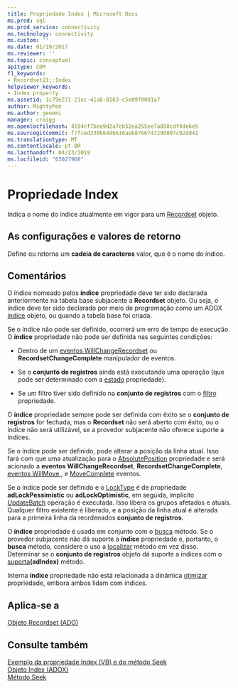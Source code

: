```yaml
---
title: Propriedade Index | Microsoft Docs
ms.prod: sql
ms.prod_service: connectivity
ms.technology: connectivity
ms.custom: ''
ms.date: 01/19/2017
ms.reviewer: ''
ms.topic: conceptual
apitype: COM
f1_keywords:
- Recordset21::Index
helpviewer_keywords:
- Index property
ms.assetid: 1c79e271-21ec-41a8-8163-c5e89f0001a7
author: MightyPen
ms.author: genemi
manager: craigg
ms.openlocfilehash: 4194cf7bea9d2a7cb52ea255ee7a858cdf4de6e5
ms.sourcegitcommit: f7fced330b64d6616aeb8766747295807c92dd41
ms.translationtype: MT
ms.contentlocale: pt-BR
ms.lasthandoff: 04/23/2019
ms.locfileid: "63027968"
---
```

# <a name="index-property"></a>Propriedade Index
Indica o nome do índice atualmente em vigor para um [Recordset](../../../ado/reference/ado-api/recordset-object-ado.md) objeto.  
  
## <a name="settings-and-return-values"></a>As configurações e valores de retorno  
 Define ou retorna um **cadeia de caracteres** valor, que é o nome do índice.  
  
## <a name="remarks"></a>Comentários  
 O índice nomeado pelos **índice** propriedade deve ter sido declarada anteriormente na tabela base subjacente a **Recordset** objeto. Ou seja, o índice deve ter sido declarado por meio de programação como um ADOX [índice](../../../ado/reference/adox-api/index-object-adox.md) objeto, ou quando a tabela base foi criada.  
  
 Se o índice não pode ser definido, ocorrerá um erro de tempo de execução. O **índice** propriedade não pode ser definida nas seguintes condições:  
  
-   Dentro de um [eventos WillChangeRecordset](../../../ado/reference/ado-api/willchangerecordset-and-recordsetchangecomplete-events-ado.md) ou **RecordsetChangeComplete** manipulador de eventos.  
  
-   Se o **conjunto de registros** ainda está executando uma operação (que pode ser determinado com a [estado](../../../ado/reference/ado-api/state-property-ado.md) propriedade).  
  
-   Se um filtro tiver sido definido na **conjunto de registros** com o [filtro](../../../ado/reference/ado-api/filter-property.md) propriedade.  
  
 O **índice** propriedade sempre pode ser definida com êxito se o **conjunto de registros** for fechada, mas o **Recordset** não será aberto com êxito, ou o índice não será utilizável, se a provedor subjacente não oferece suporte a índices.  
  
 Se o índice pode ser definido, pode alterar a posição da linha atual. Isso fará com que uma atualização para o [AbsolutePosition](../../../ado/reference/ado-api/absoluteposition-property-ado.md) propriedade e será acionado a **eventos WillChangeRecordset**, **RecordsetChangeComplete**, [eventos WillMove ](../../../ado/reference/ado-api/willmove-and-movecomplete-events-ado.md), e [MoveComplete](../../../ado/reference/ado-api/willmove-and-movecomplete-events-ado.md) eventos.  
  
 Se o índice pode ser definido e o [LockType](../../../ado/reference/ado-api/locktype-property-ado.md) é de propriedade **adLockPessimistic** ou **adLockOptimistic**, em seguida, implícito [UpdateBatch](../../../ado/reference/ado-api/updatebatch-method.md) operação é executada. Isso libera os grupos afetados e atuais. Qualquer filtro existente é liberado, e a posição da linha atual é alterada para a primeira linha da reordenados **conjunto de registros**.  
  
 O **índice** propriedade é usada em conjunto com o [busca](../../../ado/reference/ado-api/seek-method.md) método. Se o provedor subjacente não dá suporte a **índice** propriedade e, portanto, o **busca** método, considere o uso a [localizar](../../../ado/reference/ado-api/find-method-ado.md) método em vez disso. Determinar se o **conjunto de registros** objeto dá suporte a índices com o [suporta](../../../ado/reference/ado-api/supports-method.md)**(adIndex)** método.  
  
 Interna **índice** propriedade não está relacionada a dinâmica [otimizar](../../../ado/reference/ado-api/optimize-property-dynamic-ado.md) propriedade, embora ambos lidam com índices.  
  
## <a name="applies-to"></a>Aplica-se a  
 [Objeto Recordset (ADO)](../../../ado/reference/ado-api/recordset-object-ado.md)  
  
## <a name="see-also"></a>Consulte também  
 [Exemplo da propriedade Index (VB) e do método Seek](../../../ado/reference/ado-api/seek-method-and-index-property-example-vb.md)   
 [Objeto Index (ADOX)](../../../ado/reference/adox-api/index-object-adox.md)   
 [Método Seek](../../../ado/reference/ado-api/seek-method.md)
